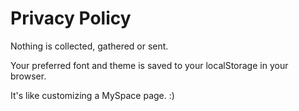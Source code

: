 # Privacy Policy

Nothing is collected, gathered or sent.

Your preferred font and theme is saved to your localStorage in your browser.

It's like customizing a MySpace page. :)